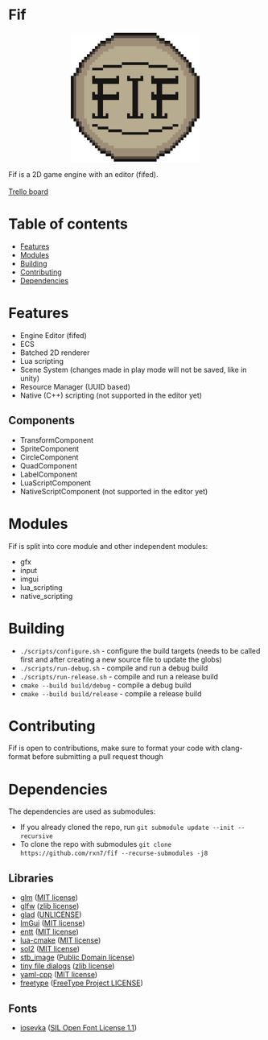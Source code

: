 # Fif
<p align=center>
  <img src="docs/logo.png" width="256">
</p>
Fif is a 2D game engine with an editor (fifed).
<br>
<br>
<a href="https://trello.com/b/LZ8CY4sI/fif">Trello board</a>

# Table of contents
- [Features](#features)  
- [Modules](#modules)  
- [Building](#building)  
- [Contributing](#contributing)  
- [Dependencies](#dependencies)  

# Features
- Engine Editor (fifed)
- ECS
- Batched 2D renderer
- Lua scripting
- Scene System (changes made in play mode will not be saved, like in unity)
- Resource Manager (UUID based)
- Native (C++) scripting (not supported in the editor yet)

## Components
- TransformComponent
- SpriteComponent
- CircleComponent
- QuadComponent
- LabelComponent
- LuaScriptComponent
- NativeScriptComponent (not supported in the editor yet)

# Modules
Fif is split into core module and other independent modules:
- gfx
- input
- imgui
- lua_scripting
- native_scripting

# Building
- ```./scripts/configure.sh``` - configure the build targets (needs to be called first and after creating a new source file to update the globs)
- ```./scripts/run-debug.sh``` - compile and run a debug build
- ```./scripts/run-release.sh``` - compile and run  a release build
- ```cmake --build build/debug``` - compile a debug build
- ```cmake --build build/release``` - compile a release build

# Contributing
Fif is open to contributions, make sure to format your code with clang-format before submitting a pull request though

# Dependencies
The dependencies are used as submodules:  
* If you already cloned the repo, run ```git submodule update --init --recursive```  
* To clone the repo with submodules ```git clone https://github.com/rxn7/fif --recurse-submodules -j8```  

## Libraries
- [glm](https://github.com/g-truc/glm) ([MIT license](https://github.com/g-truc/glm/blob/master/copying.txt))   
- [glfw](https://github.com/glfw/glfw) ([zlib license](https://github.com/glfw/glfw/blob/master/LICENSE.md))     
- [glad](https://github.com/nitrix/glad/) ([UNLICENSE](https://github.com/nitrix/glad/blob/master/UNLICENSE))   
- [ImGui](https://github.com/ocornut/imgui) ([MIT license](https://github.com/ocornut/imgui/blob/master/LICENSE.txt))   
- [entt](https://github.com/skypjack/entt) ([MIT license](https://github.com/skypjack/entt/blob/master/LICENSE))    
- [lua-cmake](https://github.com/lubgr/lua-cmake) ([MIT license](https://github.com/lubgr/lua-cmake/blob/master/LICENSE))    
- [sol2](https://github.com/ThePhD/sol2) ([MIT license](https://github.com/ThePhD/sol2/blob/develop/LICENSE.txt))    
- [stb_image](https://github.com/nothings/stb/blob/master/stb_image.h) ([Public Domain license](https://github.com/nothings/stb/blob/master/stb_image.h))
- [tiny file dialogs](https://sourceforge.net/projects/tinyfiledialogs) ([zlib license](https://sourceforge.net/p/tinyfiledialogs/code/ci/master/tree/README.txt#l1))
- [yaml-cpp](https://github.com/jbeder/yaml-cpp) ([MIT license](https://github.com/jbeder/yaml-cpp/blob/master/LICENSE))
- [freetype](https://gitlab.freedesktop.org/freetype/freetype) ([FreeType Project LICENSE](https://gitlab.freedesktop.org/freetype/freetype/-/blob/master/docs/FTL.TXT))

## Fonts
- [iosevka](https://github.com/be5invis/Iosevka) ([SIL Open Font License 1.1](https://github.com/be5invis/Iosevka/blob/main/LICENSE.md))
